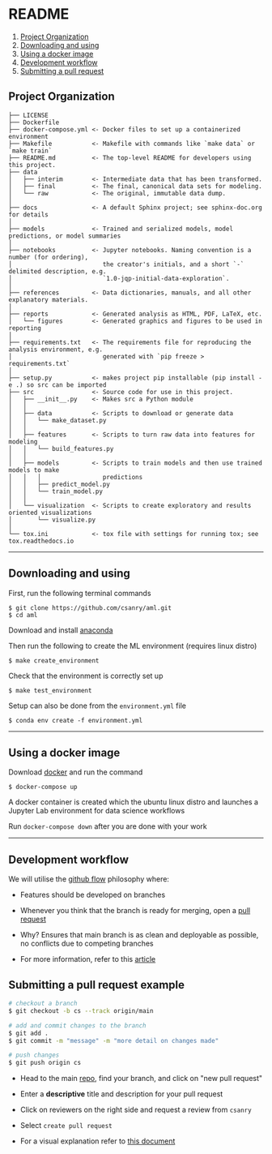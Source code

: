 README
==============================

1. [Project Organization](#1)
2. [Downloading and using](#2)
3. [Using a docker image](#3)
4. [Development workflow](#4)
5. [Submitting a pull request](#5)


Project Organization <a name="1"></a>
------------

    ├── LICENSE
    ├── Dockerfile
    ├── docker-compose.yml <- Docker files to set up a containerized environment
    ├── Makefile           <- Makefile with commands like `make data` or `make train`
    ├── README.md          <- The top-level README for developers using this project.
    ├── data
    │   ├── interim        <- Intermediate data that has been transformed.
    │   ├── final          <- The final, canonical data sets for modeling.
    │   └── raw            <- The original, immutable data dump.
    │
    ├── docs               <- A default Sphinx project; see sphinx-doc.org for details
    │
    ├── models             <- Trained and serialized models, model predictions, or model summaries
    │
    ├── notebooks          <- Jupyter notebooks. Naming convention is a number (for ordering),
    │                         the creator's initials, and a short `-` delimited description, e.g.
    │                         `1.0-jqp-initial-data-exploration`.
    │
    ├── references         <- Data dictionaries, manuals, and all other explanatory materials.
    │
    ├── reports            <- Generated analysis as HTML, PDF, LaTeX, etc.
    │   └── figures        <- Generated graphics and figures to be used in reporting
    │
    ├── requirements.txt   <- The requirements file for reproducing the analysis environment, e.g.
    │                         generated with `pip freeze > requirements.txt`
    │
    ├── setup.py           <- makes project pip installable (pip install -e .) so src can be imported
    ├── src                <- Source code for use in this project.
    │   ├── __init__.py    <- Makes src a Python module
    │   │
    │   ├── data           <- Scripts to download or generate data
    │   │   └── make_dataset.py
    │   │
    │   ├── features       <- Scripts to turn raw data into features for modeling
    │   │   └── build_features.py
    │   │
    │   ├── models         <- Scripts to train models and then use trained models to make
    │   │   │                 predictions
    │   │   ├── predict_model.py
    │   │   └── train_model.py
    │   │
    │   └── visualization  <- Scripts to create exploratory and results oriented visualizations
    │       └── visualize.py
    │
    └── tox.ini            <- tox file with settings for running tox; see tox.readthedocs.io

---


Downloading and using <a name="2"></a>
------------

First, run the following terminal commands 

```
$ git clone https://github.com/csanry/aml.git
$ cd aml
```

Download and install [anaconda](https://www.anaconda.com/products/distribution)  

Then run the following to create the ML environment (requires linux distro)

```
$ make create_environment
```

Check that the environment is correctly set up

```
$ make test_environment
```

Setup can also be done from the `environment.yml` file 

```
$ conda env create -f environment.yml
```

---


Using a docker image <a name="3"></a>
------------

Download [docker](https://www.docker.com/products/docker-desktop/) and run the command 

```
$ docker-compose up
```

A docker container is created which the ubuntu linux distro and launches a Jupyter Lab environment for data science workflows

Run `docker-compose down` after you are done with your work

---


Development workflow <a name="4"></a>
------------

We will utilise the [github flow](https://githubflow.github.io/) philosophy where:

* Features should be developed on branches

* Whenever you think that the branch is ready for merging, open a [pull request](https://www.freecodecamp.org/news/how-to-make-your-first-pull-request-on-github-3/) 

* Why? Ensures that main branch is as clean and deployable as possible, no conflicts due to competing branches

* For more information, refer to this [article](https://githubflow.github.io/)

Submitting a pull request example <a name="5"></a>
------------

```bash
# checkout a branch
$ git checkout -b cs --track origin/main

# add and commit changes to the branch
$ git add .
$ git commit -m "message" -m "more detail on changes made" 

# push changes
$ git push origin cs
```

* Head to the main [repo](https://github.com/csanry/aml), find your branch, and click on "new pull request" 

* Enter a __descriptive__ title and description for your pull request

* Click on reviewers on the right side and request a review from `csanry`

* Select `create pull request` 

* For a visual explanation refer to [this document](/pr.pdf)

